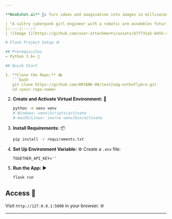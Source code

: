 ```yaml
---

**Noobshot.ai** 🚀: Turn ideas and imagination into images in milliseconds. ✨

| "A sultry cyberpunk girl engineer with a robotic arm assembles futuristic tech amid soaring skyscrapers and flying vehicles." 🛠️ | "An anime boy with blue hair in neon attire codes on a laptop, with a glowing Lord Shri Krishna behind him." 💻 |
|:---:|:---:|
| ![Image 1](https://github.com/user-attachments/assets/b7f731a5-8455-4b99-be5d-4174bbb0ecf4) | ![Image 2](https://github.com/user-attachments/assets/f6a4797c-34f2-4534-9ff7-a4474b5a1715) |

# Flask Project Setup ⚙️

## Prerequisites
- Python 3.6+ 🐍

## Quick Start

1. **Clone the Repo:** 📥
   ```bash
   git clone https://github.com/ARYANK-08/text2img-ontheflybro.git
   cd <your-repo-name>
   ```

2. **Create and Activate Virtual Environment:** 🌱
   ```bash
   python -m venv venv
   # Windows: venv\Scripts\activate
   # macOS/Linux: source venv/bin/activate
   ```

3. **Install Requirements:** 📦
   ```bash
   pip install -r requirements.txt
   ```

4. **Set Up Environment Variable:** ⚙️
   Create a `.env` file:
   ```
   TOGETHER_API_KEY=''
   ```

5. **Run the App:** ▶️
   ```bash
   flask run
   ```

## Access 🔗
Visit `http://127.0.0.1:5000` in your browser. 🌐

--- 
```

